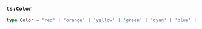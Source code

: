 ### `ts:Color`

```ts
type Color = 'red' | 'orange' | 'yellow' | 'green' | 'cyan' | 'blue' | 'violet';
```
